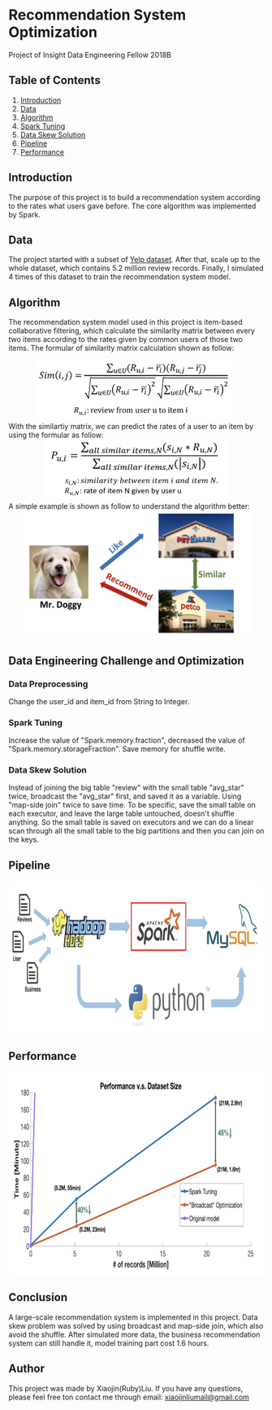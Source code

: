 # Recommendation System Optimization
Project of Insight Data Engineering Fellow 2018B

## Table of Contents
1. [Introduction](README.md#introduction)
2. [Data](README.md#data)
3. [Algorithm](README.md#algorithm)
4. [Spark Tuning](README.md#spark-tuning)
5. [Data Skew Solution](README.md#data-skew-solution)
6. [Pipeline](README.md#pipeline)
7. [Performance](README.md#performance)

## Introduction
The purpose of this project is to build a recommendation system according to the rates what users gave before. The core algorithm was implemented by Spark. 

## Data
The project started with a subset of [Yelp dataset](https://www.yelp.com/dataset). After that, scale up to the whole dataset, which contains 5.2 million review records. Finally, I simulated 4 times of this dataset to train the recommendation system model.

## Algorithm
The recommendation system model used in this project is item-based collaborative filtering, which calculate the similarity matrix between every two items according to the rates given by common users of those two items. 
The formular of similarity matrix calculation shown as follow:

<div align=center><img width="400" height="120" src="https://github.com/Xiaojin1215/RecommendationSystemOpt/blob/master/Slides/img/cf-formular.png"/></div>
With the similartiy matrix, we can predict the rates of a user to an item by using the formular as follow:
<div align=center><img width="360" height="120" src="https://github.com/Xiaojin1215/RecommendationSystemOpt/blob/master/Slides/img/cf-predict-formular.png"/></div>
A simple example is shown as follow to understand the algorithm better:
<div align=center><img width="450" height="250" src="https://github.com/Xiaojin1215/RecommendationSystemOpt/blob/master/Slides/img/cf-img.png"/></div>

## Data Engineering Challenge and Optimization

### Data Preprocessing

Change the user_id and item_id from String to Integer.

### Spark Tuning
Increase the value of "Spark.memory.fraction", decreased the value of "Spark.memory.storageFraction". Save memory for shuffle write. 

### Data Skew Solution
Instead of joining the big table "review" with the small table "avg_star" twice, broadcast the "avg_star" first, and saved it as a variable. Using "map-side join" twice to save time. To be specific, save the small table on each executor, and leave the large table untouched, doesn't shuffle anything. So the small table is saved on executors and we can do a linear scan through all the small table to the big partitions and then you can join on the keys. 

## Pipeline
<div align=center><img width="720" height="300" src="https://github.com/Xiaojin1215/RecommendationSystemOpt/blob/master/Slides/img/pipeline.png"/></div>

## Performance
<div align=center><img width="720" height="400" src="https://github.com/Xiaojin1215/RecommendationSystemOpt/blob/master/Slides/img/performance.png"/></div>

## Conclusion
A large-scale recommendation system is implemented in this project. Data skew problem was solved by using broadcast and map-side join, which also avoid the shuffle. After simulated more data, the business recommendation system can still handle it, model training part cost 1.6 hours. 

## Author
This project was made by Xiaojin(Ruby)Liu. If you have any questions, please feel free ton contact me through email: <xiaojinliumail@gmail.com>

